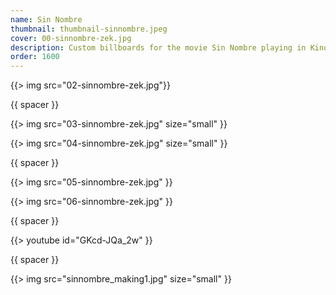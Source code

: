 ```yaml
---
name: Sin Nombre
thumbnail: thumbnail-sinnombre.jpeg
cover: 00-sinnombre-zek.jpg
description: Custom billboards for the movie Sin Nombre playing in Kinodvor, <i>Ljubljana / 2010</i>
order: 1600
---
```


{{> img src="02-sinnombre-zek.jpg"}}

{{ spacer }}

{{> img src="03-sinnombre-zek.jpg" size="small" }}

{{> img src="04-sinnombre-zek.jpg" size="small" }}

{{ spacer }}

{{> img src="05-sinnombre-zek.jpg" }}

{{> img src="06-sinnombre-zek.jpg" }}

{{ spacer }}

{{> youtube id="GKcd-JQa_2w" }}

{{ spacer }}

{{> img src="sinnombre_making1.jpg" size="small" }}